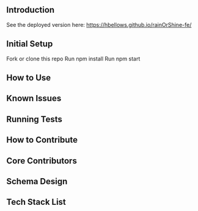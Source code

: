 ## Introduction
See the deployed version here: https://hbellows.github.io/rainOrShine-fe/
## Initial Setup

  Fork or clone this repo
  Run npm install
  Run npm start
## How to Use
## Known Issues
## Running Tests
## How to Contribute
## Core Contributors
## Schema Design
## Tech Stack List
